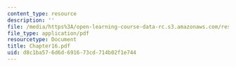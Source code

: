 ```yaml
---
content_type: resource
description: ''
file: /media/https%3A/open-learning-course-data-rc.s3.amazonaws.com/res-12-000-evolution-of-physical-oceanography-spring-2007/d8c1ba576d6d691673cd714b02f1e744_Chapter16.pdf
file_type: application/pdf
resourcetype: Document
title: Chapter16.pdf
uid: d8c1ba57-6d6d-6916-73cd-714b02f1e744
---
```

